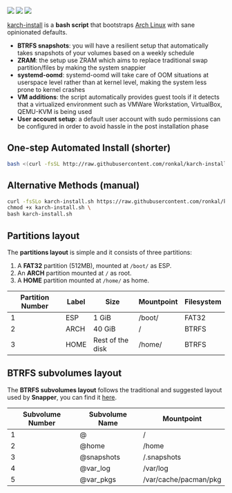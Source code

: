 ![](https://img.shields.io/github/license/ronkal/karch-install?label=License)
![](https://img.shields.io/github/stars/ronkal/karch-install?label=Stars)
![](https://img.shields.io/github/forks/ronkal/karch-install?label=Forks)

[karch-install](https://github.com/ronkal/karch-install) is a **bash script** that bootstraps [Arch Linux](https://archlinux.org/) with sane opinionated defaults.

- **BTRFS snapshots**: you will have a resilient setup that automatically takes snapshots of your volumes based on a weekly schedule
- **ZRAM**: the setup use ZRAM which aims to replace traditional swap partition/files by making the system snappier
- **systemd-oomd**: systemd-oomd will take care of OOM situations at userspace level rather than at kernel level, making the system less prone to kernel crashes
- **VM additions**: the script automatically provides guest tools if it detects that a virtualized environment such as VMWare Workstation, VirtualBox, QEMU-KVM is being used
- **User account setup**: a default user account with sudo permissions can be configured in order to avoid hassle in the post installation phase

## One-step Automated Install (shorter)

```bash
bash <(curl -fsSL http://raw.githubusercontent.com/ronkal/karch-install/main/karch-install.sh)
```

## Alternative Methods (manual)

```bash
curl -fsSLo karch-install.sh https://raw.githubusercontent.com/ronkal/karch-install/main/karch-install.sh \
chmod +x karch-install.sh \
bash karch-install.sh
```

## Partitions layout

The **partitions layout** is simple and it consists of three partitions:

1. A **FAT32** partition (512MB), mounted at `/boot/` as ESP.
2. An **ARCH** partition mounted at `/` as root.
3. A **HOME** partition mounted at `/home/` as home.

| Partition Number | Label | Size             | Mountpoint | Filesystem |
| ---------------- | ----- | ---------------- | ---------- | ---------- |
| 1                | ESP   | 1 GiB            | /boot/     | FAT32      |
| 2                | ARCH  | 40 GiB           | /          | BTRFS      |
| 3                | HOME  | Rest of the disk | /home/     | BTRFS      |

## BTRFS subvolumes layout

The **BTRFS subvolumes layout** follows the traditional and suggested layout used by **Snapper**, you can find it [here](https://wiki.archlinux.org/index.php/Snapper#Suggested_filesystem_layout).

| Subvolume Number | Subvolume Name | Mountpoint            |
| ---------------- | -------------- | --------------------- |
| 1                | @              | /                     |
| 2                | @home          | /home                 |
| 3                | @snapshots     | /.snapshots           |
| 4                | @var_log       | /var/log              |
| 5                | @var_pkgs      | /var/cache/pacman/pkg |
